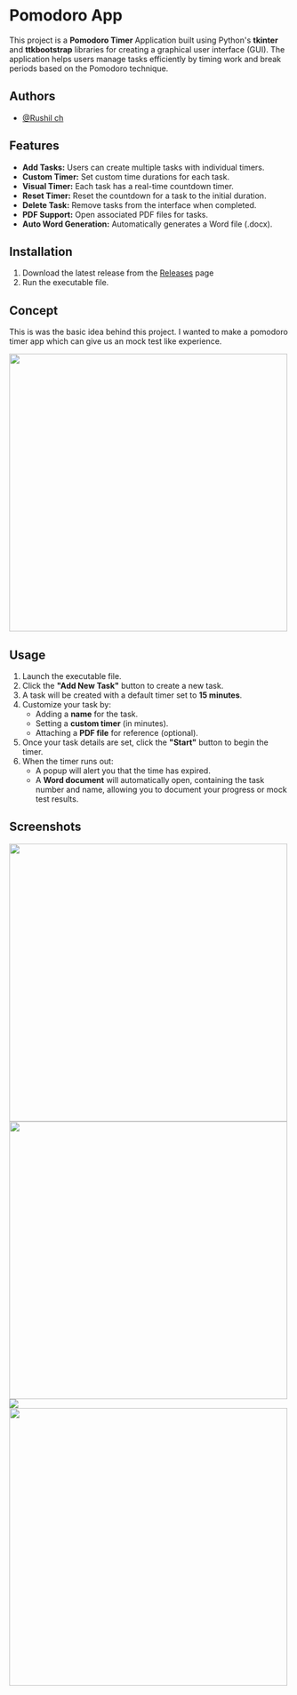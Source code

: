 
# Pomodoro App
This project is a **Pomodoro Timer** Application built using Python's **tkinter** and **ttkbootstrap** libraries for creating a graphical user interface (GUI). The application helps users manage tasks efficiently by timing work and break periods based on the Pomodoro technique.



## Authors

- [@Rushil ch](https://www.github.com/Rushilch)




## Features

- **Add Tasks:** Users can create multiple tasks with individual timers.
- **Custom Timer:** Set custom time durations for each task.
- **Visual Timer:** Each task has a real-time countdown timer.
- **Reset Timer:** Reset the countdown for a task to the initial duration.
- **Delete Task:** Remove tasks from the interface when completed.
- **PDF Support:** Open associated PDF files for tasks.
- **Auto Word Generation:** Automatically generates a Word file (.docx). 


## Installation

1. Download the latest release from the [Releases](https://github.com/Rushilch/Pomodoro/releases) page
2. Run the executable file.


    
## Concept

This is was the basic idea behind this project. I wanted to make a pomodoro timer app which can give us an mock test like experience.

<img src = "https://github.com/user-attachments/assets/57ab6f8a-55e4-45c0-b978-bbd13aaf0568" width=500>



## Usage

1. Launch the executable file.  
2. Click the **"Add New Task"** button to create a new task.  
3. A task will be created with a default timer set to **15 minutes**.  
4. Customize your task by:  
   - Adding a **name** for the task.  
   - Setting a **custom timer** (in minutes).  
   - Attaching a **PDF file** for reference (optional).  
5. Once your task details are set, click the **"Start"** button to begin the timer.  
6. When the timer runs out:  
   - A popup will alert you that the time has expired.  
   - A **Word document** will automatically open, containing the task number and name, allowing you to document your progress or mock test results.  




## Screenshots

<img src = "https://github.com/user-attachments/assets/4511289a-5bd4-470d-b9ea-3ff7f5797234" width=500>

<img src = "https://github.com/user-attachments/assets/811b4a1d-d6d3-46b2-a132-5ea57d16ea46" width=500>

<img src = "https://github.com/user-attachments/assets/a29b974a-1a41-4b8c-b66b-516559330950">

<img src = "https://github.com/user-attachments/assets/c07d8725-6d5f-4f40-a101-5e9ad3cbc57a" width=500>




